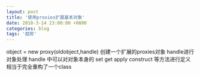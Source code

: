 ```yaml
---
layout: post
title: '使用proxies扩展基本对象'
date: 2018-3-14 23:00:00 +0800
categories: blog
tags: '趋势'
---
```


object = new proxy(oldobject,handle) 创建一个扩展的proxies对象 handle进行对象处理
handle 中可以对对象本身的 set get apply construct 等方法进行定义 相当于完全重构了一个class
